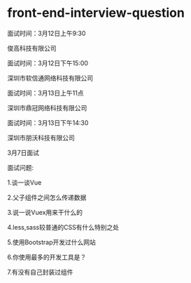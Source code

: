 # front-end-interview-question
<p>面试时间：3月12日上午9:30</p>
<p>俊高科技有限公司</p>

<p>面试时间：3月12日下午15:00</p>
<p>深圳市软信通网络科技有限公司</p>

<p>面试时间：3月13日上午11点</p>
<p>深圳市鼎冠网络科技有限公司</p>

<p>面试时间：3月13日下午14:30</p>
<p>深圳市朋沃科技有限公司</p>

<p>3月7日面试</p>
<p>面试问题:</p>
<p>1.谈一谈Vue</p>
<p>2.父子组件之间怎么传递数据</p>
<p>3.说一说Vuex用来干什么的</p>
<p>4.less,sass较普通的CSS有什么特别之处</p>
<p>5.使用Bootstrap开发过什么网站</p>
<p>6.你使用最多的开发工具是？</p>
<p>7.有没有自己封装过组件</p>
